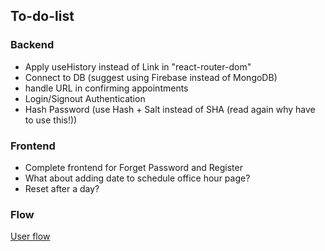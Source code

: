 ## To-do-list
### Backend
* Apply useHistory instead of Link in "react-router-dom"
* Connect to DB (suggest using Firebase instead of MongoDB)
* handle URL in confirming appointments
* Login/Signout Authentication
* Hash Password (use Hash + Salt instead of SHA (read again why have to use this!))
### Frontend
* Complete frontend for Forget Password and Register
* What about adding date to schedule office hour page?
* Reset after a day?
### Flow
[User flow](https://lucid.app/lucidchart/invitations/accept/f33993fa-28f4-46a1-ac3e-de0d013b74ec)